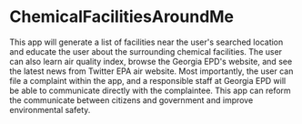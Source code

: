 # ChemicalFacilitiesAroundMe
This app will generate a list of facilities near the user's searched location and educate the user about the surrounding chemical facilities. The user can also learn air quality index, browse the Georgia EPD's website, and see the latest news from Twitter EPA air website. Most importantly, the user can file a complaint within the app, and a responsible staff at Georgia EPD will be able to communicate directly with the complaintee. This app can reform the communicate between citizens and government and improve environmental safety.
